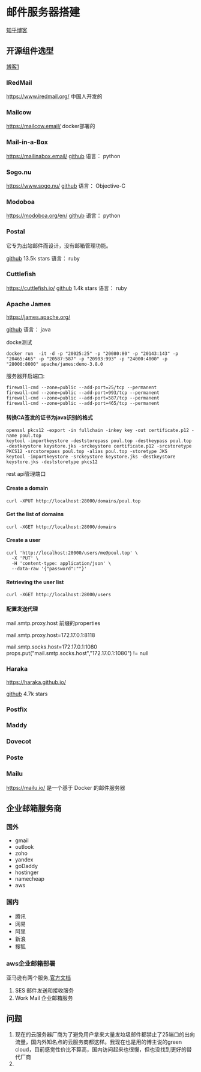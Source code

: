 # 邮件服务器搭建


[知乎博客](https://zhuanlan.zhihu.com/p/638569694)

## 开源组件选型
[博客1](https://itsfoss.com/open-source-email-servers/ )

### IRedMail

https://www.iredmail.org/
中国人开发的

### Mailcow
https://mailcow.email/
docker部署的

### Mail-in-a-Box
https://mailinabox.email/
[github](https://github.com/mail-in-a-box/mailinabox)
语言： python

### Sogo.nu
https://www.sogo.nu/
[github](https://github.com/Alinto/sogo)
语言： Objective-C

### Modoboa
https://modoboa.org/en/
[github](https://github.com/modoboa/modoboa)
语言： python


### Postal

它专为出站邮件而设计，没有邮箱管理功能。

[github](https://github.com/postalserver/postal) 13.5k stars
语言： ruby


### Cuttlefish
https://cuttlefish.io/
[github](https://github.com/mlandauer/cuttlefish ) 1.4k stars
语言： ruby


### Apache James
https://james.apache.org/

[github](https://github.com/apache/james-project/)
语言： java


docke测试
```shell
docker run  -it -d -p "20025:25" -p "20080:80" -p "20143:143" -p "20465:465" -p "20587:587" -p "20993:993" -p "24000:4000" -p "28000:8000" apache/james:demo-3.8.0
```

服务器开启端口:

```shell
firewall-cmd --zone=public --add-port=25/tcp --permanent
firewall-cmd --zone=public --add-port=993/tcp --permanent
firewall-cmd --zone=public --add-port=587/tcp --permanent
firewall-cmd --zone=public --add-port=465/tcp --permanent
```

#### 转换CA签发的证书为java识别的格式

```shell
openssl pkcs12 -export -in fullchain -inkey key -out certificate.p12 -name poul.top
keytool -importkeystore -deststorepass poul.top -destkeypass poul.top -destkeystore keystore.jks -srckeystore certificate.p12 -srcstoretype PKCS12 -srcstorepass poul.top -alias poul.top -storetype JKS
keytool -importkeystore -srckeystore keystore.jks -destkeystore keystore.jks -deststoretype pkcs12
```


rest api管理端口

#### Create a domain
```shell
curl -XPUT http://localhost:28000/domains/poul.top
```

#### Get the list of domains
```shell
curl -XGET http://localhost:28000/domains
```
#### Create a user
```shell
curl 'http://localhost:28000/users/me@poul.top' \
  -X 'PUT' \
  -H 'content-type: application/json' \
  --data-raw '{"password":""}'
```

#### Retrieving the user list
```shell
curl -XGET http://localhost:28000/users
```

#### 配置发送代理

mail.smtp.proxy.host 前缀的properties

mail.smtp.proxy.host=172.17.0.1:8118

mail.smtp.socks.host=172.17.0.1:1080
props.put("mail.smtp.socks.host","172.17.0.1:1080") != null



### Haraka
https://haraka.github.io/

[github](https://github.com/haraka/Haraka) 4.7k stars

### Postfix
### Maddy
### Dovecot
### Poste

### Mailu
https://mailu.io/
是一个基于 Docker 的邮件服务器


## 企业邮箱服务商

### 国外

- gmail
- outlook
- zoho
- yandex
- goDaddy
- hostinger
- namecheap
- aws

### 国内

- 腾讯
- 网易
- 阿里
- 新浪
- 搜狐

### aws企业邮箱部署
亚马逊有两个服务,[官方文档](https://aws.amazon.com/cn/blogs/china/quickly-configure-enterprise-e-mail-with-amazon-workmail/)
1. SES 邮件发送和接收服务
1. Work Mail 企业邮箱服务


## 问题

1. 现在的云服务器厂商为了避免用户拿来大量发垃圾邮件都禁止了25端口的出向流量，国内外知名点的云服务商都这样。我现在也是用的博主说的green cloud，目前感觉性价比不算高，国内访问起来也很慢，但也没找到更好的替代厂商
1. 



